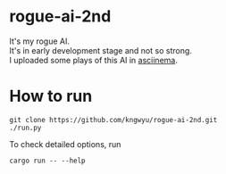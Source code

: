 # rogue-ai-2nd
It's my rogue AI.  
It's in early development stage and not so strong.  
I uploaded some plays of this AI in [asciinema](https://asciinema.org/~kngwyu).

# How to run

``` shell
git clone https://github.com/kngwyu/rogue-ai-2nd.git
./run.py
```

To check detailed options, run
``` shell
cargo run -- --help
```

